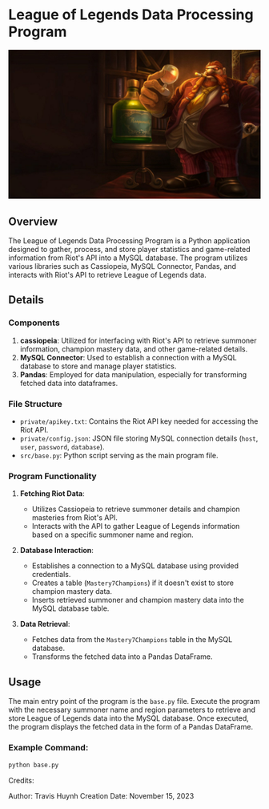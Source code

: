 # League of Legends Data Processing Program

![League of Legends Image](images/gragas.jpg)

## Overview

The League of Legends Data Processing Program is a Python application designed to gather, process, and store player statistics and game-related information from Riot's API into a MySQL database. The program utilizes various libraries such as Cassiopeia, MySQL Connector, Pandas, and interacts with Riot's API to retrieve League of Legends data.

## Details

### Components

1. **cassiopeia**: Utilized for interfacing with Riot's API to retrieve summoner information, champion mastery data, and other game-related details.
2. **MySQL Connector**: Used to establish a connection with a MySQL database to store and manage player statistics.
3. **Pandas**: Employed for data manipulation, especially for transforming fetched data into dataframes.

### File Structure

- `private/apikey.txt`: Contains the Riot API key needed for accessing the Riot API.
- `private/config.json`: JSON file storing MySQL connection details (`host`, `user`, `password`, `database`).
- `src/base.py`: Python script serving as the main program file.

### Program Functionality

1. **Fetching Riot Data**:
   - Utilizes Cassiopeia to retrieve summoner details and champion masteries from Riot's API.
   - Interacts with the API to gather League of Legends information based on a specific summoner name and region.

2. **Database Interaction**:
   - Establishes a connection to a MySQL database using provided credentials.
   - Creates a table (`Mastery7Champions`) if it doesn't exist to store champion mastery data.
   - Inserts retrieved summoner and champion mastery data into the MySQL database table.

3. **Data Retrieval**:
   - Fetches data from the `Mastery7Champions` table in the MySQL database.
   - Transforms the fetched data into a Pandas DataFrame.

## Usage

The main entry point of the program is the `base.py` file.
Execute the program with the necessary summoner name and region parameters to retrieve and store League of Legends data into the MySQL database.
Once executed, the program displays the fetched data in the form of a Pandas DataFrame.

### Example Command:
```bash
python base.py
```

Credits:

Author: Travis Huynh
Creation Date: November 15, 2023
